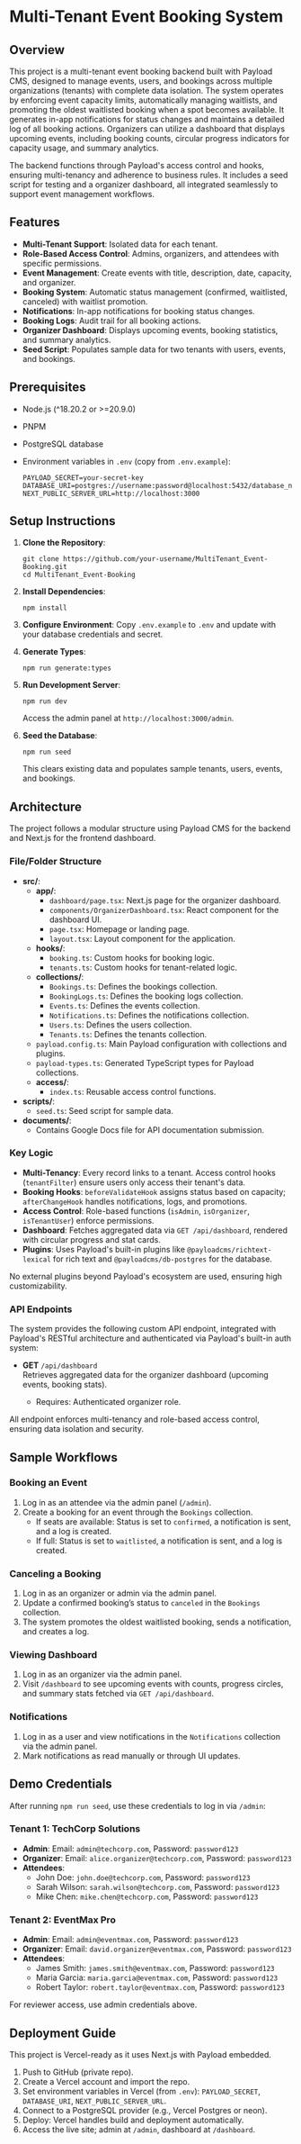 # Multi-Tenant Event Booking System

## Overview

This project is a multi-tenant event booking backend built with Payload CMS, designed to manage events, users, and bookings across multiple organizations (tenants) with complete data isolation. The system operates by enforcing event capacity limits, automatically managing waitlists, and promoting the oldest waitlisted booking when a spot becomes available. It generates in-app notifications for status changes and maintains a detailed log of all booking actions. Organizers can utilize a dashboard that displays upcoming events, including booking counts, circular progress indicators for capacity usage, and summary analytics.

The backend functions through Payload's access control and hooks, ensuring multi-tenancy and adherence to business rules. It includes a seed script for testing and a organizer dashboard, all integrated seamlessly to support event management workflows.

## Features

- **Multi-Tenant Support**: Isolated data for each tenant.
- **Role-Based Access Control**: Admins, organizers, and attendees with specific permissions.
- **Event Management**: Create events with title, description, date, capacity, and organizer.
- **Booking System**: Automatic status management (confirmed, waitlisted, canceled) with waitlist promotion.
- **Notifications**: In-app notifications for booking status changes.
- **Booking Logs**: Audit trail for all booking actions.
- **Organizer Dashboard**: Displays upcoming events, booking statistics, and summary analytics.
- **Seed Script**: Populates sample data for two tenants with users, events, and bookings.

## 

## Prerequisites

- Node.js (^18.20.2 or &gt;=20.9.0)

- PNPM

- PostgreSQL database

- Environment variables in `.env` (copy from `.env.example`):

  ```
  PAYLOAD_SECRET=your-secret-key
  DATABASE_URI=postgres://username:password@localhost:5432/database_name
  NEXT_PUBLIC_SERVER_URL=http://localhost:3000
  ```

## Setup Instructions

1. **Clone the Repository**:

   ```
   git clone https://github.com/your-username/MultiTenant_Event-Booking.git
   cd MultiTenant_Event-Booking
   ```

2. **Install Dependencies**:

   ```
   npm install
   ```

3. **Configure Environment**: Copy `.env.example` to `.env` and update with your database credentials and secret.

4. **Generate Types**:

   ```
   npm run generate:types
   ```

5. **Run Development Server**:

   ```
   npm run dev
   ```

   Access the admin panel at `http://localhost:3000/admin`.

6. **Seed the Database**:

   ```
   npm run seed
   ```

   This clears existing data and populates sample tenants, users, events, and bookings.

## Architecture

The project follows a modular structure using Payload CMS for the backend and Next.js for the frontend dashboard.

### File/Folder Structure

- **src/**:
  - **app/**:
    - `dashboard/page.tsx`: Next.js page for the organizer dashboard.
    - `components/OrganizerDashboard.tsx`: React component for the dashboard UI.
    - `page.tsx`: Homepage or landing page.
    - `layout.tsx`: Layout component for the application.
  - **hooks/**:
    - `booking.ts`: Custom hooks for booking logic.
    - `tenants.ts`: Custom hooks for tenant-related logic.
  - **collections/**:
    - `Bookings.ts`: Defines the bookings collection.
    - `BookingLogs.ts`: Defines the booking logs collection.
    - `Events.ts`: Defines the events collection.
    - `Notifications.ts`: Defines the notifications collection.
    - `Users.ts`: Defines the users collection.
    - `Tenants.ts`: Defines the tenants collection.
  - `payload.config.ts`: Main Payload configuration with collections and plugins.
  - `payload-types.ts`: Generated TypeScript types for Payload collections.
  - **access/**:
    - `index.ts`: Reusable access control functions.
- **scripts/**:
  - `seed.ts`: Seed script for sample data.
- **documents/**:
  - Contains Google Docs file for API documentation submission.

### Key Logic

- **Multi-Tenancy**: Every record links to a tenant. Access control hooks (`tenantFilter`) ensure users only access their tenant's data.
- **Booking Hooks**: `beforeValidateHook` assigns status based on capacity; `afterChangeHook` handles notifications, logs, and promotions.
- **Access Control**: Role-based functions (`isAdmin`, `isOrganizer`, `isTenantUser`) enforce permissions.
- **Dashboard**: Fetches aggregated data via `GET /api/dashboard`, rendered with circular progress and stat cards.
- **Plugins**: Uses Payload's built-in plugins like `@payloadcms/richtext-lexical` for rich text and `@payloadcms/db-postgres` for the database.

No external plugins beyond Payload's ecosystem are used, ensuring high customizability.

### API Endpoints

The system provides the following custom API endpoint, integrated with Payload's RESTful architecture and authenticated via Payload's built-in auth system:

- **GET** `/api/dashboard`\
  Retrieves aggregated data for the organizer dashboard (upcoming events, booking stats).

  - Requires: Authenticated organizer role.

All endpoint enforces multi-tenancy and role-based access control, ensuring data isolation and security.

## Sample Workflows

### Booking an Event

1. Log in as an attendee via the admin panel (`/admin`).
2. Create a booking for an event through the `Bookings` collection.
   - If seats are available: Status is set to `confirmed`, a notification is sent, and a log is created.
   - If full: Status is set to `waitlisted`, a notification is sent, and a log is created.

### Canceling a Booking

1. Log in as an organizer or admin via the admin panel.
2. Update a confirmed booking’s status to `canceled` in the `Bookings` collection.
3. The system promotes the oldest waitlisted booking, sends a notification, and creates a log.

### Viewing Dashboard

1. Log in as an organizer via the admin panel.
2. Visit `/dashboard` to see upcoming events with counts, progress circles, and summary stats fetched via `GET /api/dashboard`.

### Notifications

1. Log in as a user and view notifications in the `Notifications` collection via the admin panel.
2. Mark notifications as read manually or through UI updates.

## Demo Credentials

After running `npm run seed`, use these credentials to log in via `/admin`:

### Tenant 1: TechCorp Solutions

- **Admin**: Email: `admin@techcorp.com`, Password: `password123`
- **Organizer**: Email: `alice.organizer@techcorp.com`, Password: `password123`
- **Attendees**:
  - John Doe: `john.doe@techcorp.com`, Password: `password123`
  - Sarah Wilson: `sarah.wilson@techcorp.com`, Password: `password123`
  - Mike Chen: `mike.chen@techcorp.com`, Password: `password123`

### Tenant 2: EventMax Pro

- **Admin**: Email: `admin@eventmax.com`, Password: `password123`
- **Organizer**: Email: `david.organizer@eventmax.com`, Password: `password123`
- **Attendees**:
  - James Smith: `james.smith@eventmax.com`, Password: `password123`
  - Maria Garcia: `maria.garcia@eventmax.com`, Password: `password123`
  - Robert Taylor: `robert.taylor@eventmax.com`, Password: `password123`

For reviewer access, use admin credentials above.

## Deployment Guide

This project is Vercel-ready as it uses Next.js with Payload embedded.

1. Push to GitHub (private repo).
2. Create a Vercel account and import the repo.
3. Set environment variables in Vercel (from `.env`): `PAYLOAD_SECRET`, `DATABASE_URI`, `NEXT_PUBLIC_SERVER_URL`.
4. Connect to a PostgreSQL provider (e.g., Vercel Postgres or neon).
5. Deploy: Vercel handles build and deployment automatically.
6. Access the live site; admin at `/admin`, dashboard at `/dashboard`.